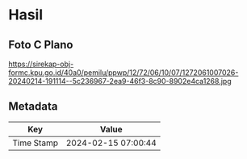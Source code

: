 # Hasil

## Foto C Plano

https://sirekap-obj-formc.kpu.go.id/40a0/pemilu/ppwp/12/72/06/10/07/1272061007026-20240214-191114--5c236967-2ea9-46f3-8c90-8902e4ca1268.jpg


## Metadata

| Key        | Value               |
| ---------- | ------------------- |
| Time Stamp | 2024-02-15 07:00:44 |




